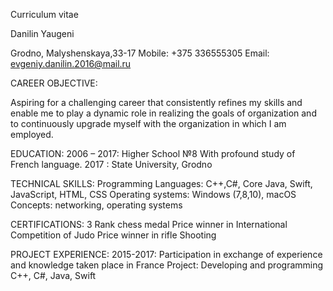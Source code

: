 Curriculum vitae

Danilin Yaugeni

Grodno, Malyshenskaya,33-17 
Mobile: +375 336555305
Email: evgeniy.danilin.2016@mail.ru

CAREER OBJECTIVE:

Aspiring for a challenging career that consistently refines my skills and enable me to play a dynamic role in 
realizing the goals of organization and to continuously upgrade myself with the organization in which I am employed.

EDUCATION:
2006 – 2017: Higher School №8 With profound study of French language.
2017 :  State University, Grodno  

TECHNICAL SKILLS: 
Programming Languages: C++,C#, Core Java, Swift, JavaScript, HTML, CSS
Operating systems: Windows (7,8,10), macOS
Concepts: networking, operating systems

CERTIFICATIONS:
3 Rank chess medal
Price winner in International Competition of Judo
Price winner in rifle Shooting

PROJECT EXPERIENCE: 2015-2017: 
Participation in exchange of experience and knowledge taken place in France 
Project: Developing and programming C++, C#, Java, Swift
